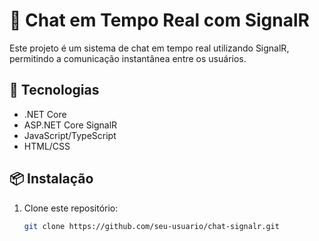 # 💬 Chat em Tempo Real com SignalR

Este projeto é um sistema de chat em tempo real utilizando SignalR, permitindo a comunicação instantânea entre os usuários.

## 🚀 Tecnologias

- .NET Core
- ASP.NET Core SignalR
- JavaScript/TypeScript
- HTML/CSS

## 📦 Instalação

1. Clone este repositório:
   ```sh
   git clone https://github.com/seu-usuario/chat-signalr.git
